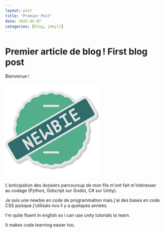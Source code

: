 ```yaml
---
layout: post
title: "Premier Post"
date: 2025-05-07 
categories: [blog, jekyll]
---
```


# Premier article de blog ! First blog post

Bienvenue !

<img src="assets/image/newbie.png" alt="Description de l'image" width="300">

L'anticipation des dossiers parcoursup de mon fils m'ont fait m'intéresser au codage (Python, Gdscript sur Godot, C# sur Unity). 

Je suis une newbie en code de programmation mais j'ai des bases en code CSS puisque j'utilisais nvu il y a quelques années.

I'm quite fluent in english so i can use unity tutorials to learn. 

It makes code learning easier too.



